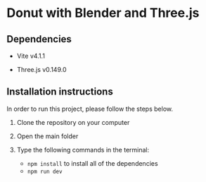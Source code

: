 # Donut with Blender and Three.js

## Dependencies

- Vite v4.1.1

- Three.js v0.149.0

## Installation instructions

In order to run this project, please follow the steps below.

1. Clone the repository on your computer

2. Open the main folder

3. Type the following commands in the terminal:

     - `npm install` to install all of the dependencies
     - `npm run dev` 
